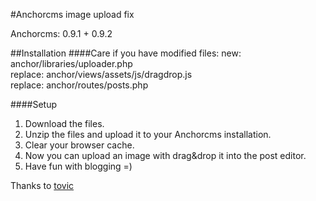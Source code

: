 #Anchorcms image upload fix

Anchorcms: 0.9.1 + 0.9.2   


##Installation
####Care if you have modified files:
new: anchor/libraries/uploader.php  
replace: anchor/views/assets/js/dragdrop.js  
replace: anchor/routes/posts.php

####Setup
1. Download the files.
2. Unzip the files and upload it to your Anchorcms installation.
3. Clear your browser cache.
4. Now you can upload an image with drag&drop it into the post editor.
5. Have fun with blogging =)





Thanks to [tovic](http://forums.anchorcms.com/profiles/tovic)